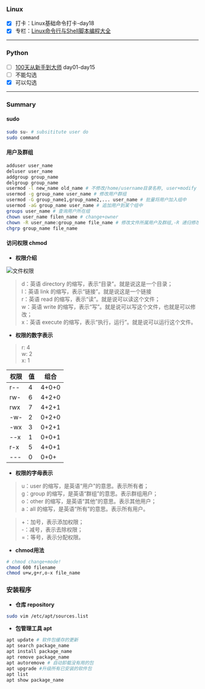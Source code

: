 ### Linux 

- [x] 打卡：Linux基础命令打卡-day18
- [x] 专栏：[Linux命令行与Shell脚本编程大全](http://www.imooc.com/read/39)

---

### Python

- [ ] [100天从新手到大师](https://github.com/jackfrued/Python-100-Days) day01-day15
- [ ] 不能勾选
- [x] 可以勾选

---

### Summary

#### sudo
```bash
sudo su- # subsititute user do
sudo command
```
#### 用户及群组
```bash
adduser user_name
deluser user_name
addgroup group_name
delgroup group_name
usermod -l new_name old_name # 不修改/home/username目录名称, user+modify
usermod -g group_name user_name # 修改用户群组
usermod -G group_name1,group_name2,... user_name # 批量将用户加入组中
usermod -aG group_name user_name # 追加用户到某个组中
groups user_name # 查询用户所在组
chown user_name filen_name # change+owner
chown -R user_name:group_name file_name # 修改文件所属用户及群组,-R 递归修改
chgrp group_name file_name
```
#### 访问权限 chmod

- **权限介绍**

![文件权限](http://img1.sycdn.imooc.com/5d10855a000107c312140416.png)

> d：英语 directory 的缩写，表示“目录”。就是说这是一个目录；</br>
> l：英语 link 的缩写，表示“链接”。就是说这是一个链接</br>
> r：英语 read 的缩写，表示“读”。就是说可以读这个文件；</br>
> w：英语 write 的缩写，表示“写”。就是说可以写这个文件，也就是可以修改；</br>
> x：英语 execute 的缩写，表示“执行，运行”。就是说可以运行这个文件。

- **权限的数字表示**
> r: 4 </br>
> w: 2 </br>
> x: 1 </br>

| 权限 | 值   | 组合  |
| ---- | ---- | ----- |
| r--  | 4    | 4+0+0 |
| rw-  | 6    | 4+2+0 |
| rwx  | 7    | 4+2+1 |
| -w-  | 2    | 0+2+0 |
| -wx  | 3    | 0+2+1 |
| --x  | 1    | 0+0+1 |
| r-x  | 5    | 4+0+1 |
| ---  | 0    | 0+0+  |

- **权限的字母表示**

> u：user 的缩写，是英语“用户”的意思。表示所有者；</br>
> g：group 的缩写，是英语“群组”的意思。表示群组用户；</br>
> o：other 的缩写，是英语“其他”的意思。表示其他用户；</br>
> a：all 的缩写，是英语“所有”的意思。表示所有用户。</br>

> +：加号，表示添加权限；</br>
> -：减号，表示去除权限；</br>
> =：等号，表示分配权限。</br>

- **chmod用法**
```bash
# chmod change+mode!
chmod 600 filename
chmod u+w,g+r,o-x file_name
```

### 安装程序
- **仓库  repository**

```bash
sudo vim /etc/apt/sources.list
```

- **包管理工具 apt**

```bash
apt update # 软件包缓存的更新
apt search package_name
apt install package_name
apt remove package_name
apt autoremove # 自动卸载没有用的包
apt upgrade #升级所有已安装的软件包
apt list
apt show package_name
```

